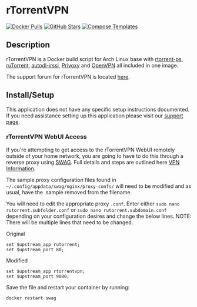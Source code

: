 # rTorrentVPN

[![Docker Pulls](https://img.shields.io/docker/pulls/binhex/arch-rtorrentvpn?style=flat-square&color=607D8B&label=docker%20pulls&logo=docker)](https://hub.docker.com/r/binhex/arch-rtorrentvpn)
[![GitHub Stars](https://img.shields.io/github/stars/binhex/arch-rtorrentvpn?style=flat-square&color=607D8B&label=github%20stars&logo=github)](https://github.com/binhex/arch-rtorrentvpn)
[![Compose Templates](https://img.shields.io/static/v1?style=flat-square&color=607D8B&label=compose&message=templates)](https://github.com/GhostWriters/DockSTARTer/tree/master/compose/.apps/rtorrentvpn)

## Description

rTorrentVPN is a Docker build script for Arch Linux base with [rtorrent-ps](https://github.com/pyroscope/rtorrent-ps), [ruTorrent](https://github.com/Novik/ruTorrent), [autodl-irssi](https://github.com/autodl-community/autodl-irssi), [Privoxy](http://www.privoxy.org/) and [OpenVPN](https://openvpn.net/) all included in one image.

The support forum for rTorrentVPN is located [here](https://forums.unraid.net/topic/46127-support-binhex-rtorrentvpn/).

## Install/Setup

This application does not have any specific setup instructions documented. If you need assistance setting up this application please visit our [support page](https://dockstarter.com/basics/support/).

### rTorrentVPN WebUI Access

If you're attempting to get access to the rTorrentVPN WebUI remotely outside of your home network, you are going to have to do this through a reverse proxy using [SWAG](https://dockstarter.com/apps/swag/). Full details and steps are outlined here [VPN Information](https://dockstarter.com/advanced/vpn-info/).

The sample proxy configuration files found in `~/.config/appdata/swag/nginx/proxy-confs/` will need to be modified and as usual, have the .sample removed from the filename.

You will need to edit the appropriate proxy `.conf`. Enter either `sudo nano rutorrent.subfolder.conf` or `sudo nano rutorrent.subdomain.conf` depending on your configuration desires and change the below lines. NOTE: There will be multiple lines that need to be changed.

Original

```nginx
set $upstream_app rutorrent;
set $upstream_port 80;
```

Modified

```nginx
set $upstream_app rtorrentvpn;
set $upstream_port 9080;
```

Save the file and restart your container by running:

```bash
docker restart swag
```
